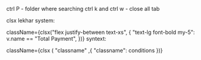 ctrl P - folder where searching
ctrl k and ctrl  w - close all tab

clsx lekhar system:

 className={clsx("flex justify-between text-xs", {
                        "text-lg font-bold my-5": v.name == "Total Payment",
                      })}
syntext:

  className={clsx ( "classname" ,{ "classname": conditions })}